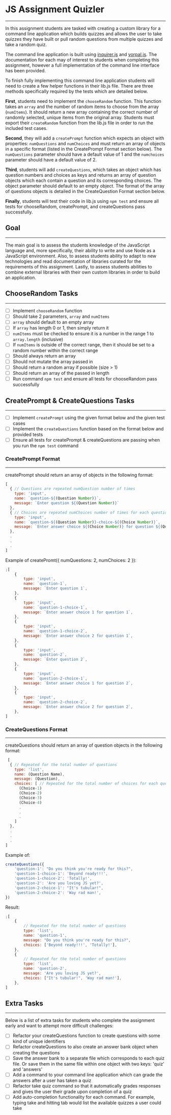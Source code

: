 # JS Assignment Quizler

---

In this assignment students are tasked with creating a custom library for a command line application
which builds quizzes and allows the user to take quizzes they have built or pull
random questions from multiple quizzes and take a random quiz.

The command line application is built using [inquirer.js](https://github.com/SBoudrias/Inquirer.js/)
and [vorpal.js](https://github.com/dthree/vorpal/wiki). The documentation for each may of interest to students when
completing this assignment, however a full implementation of the command line
interface has been provided.

To finish fully implementing this command line application students will need to create a few helper functions in their lib.js file. There are three methods specifically required by the tests which are detailed below.

**First**, students need to implement the `chooseRandom` function. This function takes an `array` and the number of random items to choose from the array (`numItems`). It should return a new array containing the correct number of randomly selected, unique items from the original array. Students must export their `createRandom` function from the lib.js file in order to run the included test cases.

**Second**, they will add a `createPrompt` function which expects an object with properties: `numQuestions` and `numChoices` and must return an array of objects in a specific format (listed in the CreatePrompt Format section below). The `numQuestions` parameter should have a default value of 1 and the `numchoices` parameter should have a default value of 2.

**Third**, students will add `createQuestions`, which takes an object which has question numbers and choices as keys and returns an array of question objects which each contain a question and its corresponding choices. The object parameter should default to an empty object. The format of the array of questions objects is detailed in the CreateQuestion Format section below.

**Finally**, students will test their code in lib.js using `npm test` and ensure all tests for chooseRandom, createPrompt, and createQuestions pass successfully.

## Goal

---

The main goal is to assess the students knowledge of the JavaScript language and,
more specifically, their ability to write and use Node as a JavaScript environment.
Also, to assess students ability to adapt to new technologies and read documentation
of libraries curated for the requirements of this assignment. Lastly, to assess students
abilities to combine external libraries with their own custom libraries in order to
build an application.

## ChooseRandom Tasks

---

-   [ ] Implement `chooseRandom` function
-   [ ] Should take 2 parameters, `array` and `numItems`
-   [ ] `array` should default to an empty array
-   [ ] If `array` has length 0 or 1, then simply return it
-   [ ] `numItems` must be checked to ensure it is a number in the range 1 to `array.length` (inclusive)
-   [ ] If `numItems` is outside of the correct range, then it should be set to a random number within the correct range
-   [ ] Should always return an array
-   [ ] Should not mutate the array passed in
-   [ ] Should return a random array if possible (size > 1)
-   [ ] Should return an array of the passed in length
-   [ ] Run command `npm test` and ensure all tests for chooseRandom pass successfully

## CreatePrompt & CreateQuestions Tasks

---

-   [ ] Implement `createPrompt` using the given format below and the given test cases
-   [ ] Implement the `createQuestions` function based on the format below and provided tests
-   [ ] Ensure all tests for createPrompt & createQuestions are passing when you run the `npm test` command

### CreatePrompt Format

---

createPrompt should return an array of objects in the following format:

```javascript
[
  { // Questions are repeated numQuestion number of times
    type: 'input',
    name: `question-${(Question Number)}`,
    message: `Enter question ${(Question Number)}`
  },
  { // Choices are repeated numChoices number of times for each question
    type: 'input',
    name: `question-${(Question Number)}-choice-${(Choice Number)}`,
    message: `Enter answer choice ${(Choice Number)} for question ${(Question Number)}`
  },
  .
  .
  .
]
```

Example of createPromt({ numQuestions: 2, numChoices: 2 }):

```javascript
;[
    {
        type: 'input',
        name: `question-1`,
        message: `Enter question 1`,
    },
    {
        type: 'input',
        name: `question-1-choice-1`,
        message: `Enter answer choice 1 for question 1`,
    },
    {
        type: 'input',
        name: `question-1-choice-2`,
        message: `Enter answer choice 2 for question 1`,
    },
    {
        type: 'input',
        name: `question-2`,
        message: `Enter question 2`,
    },
    {
        type: 'input',
        name: `question-2-choice-1`,
        message: `Enter answer choice 1 for question 2`,
    },
    {
        type: 'input',
        name: `question-2-choice-2`,
        message: `Enter answer choice 2 for question 2`,
    },
]
```

### CreateQuestions Format

---

createQuestions should return an array of question objects in the following format:

```javascript
 [
  { // Repeated for the total number of questions
    type: 'list',
    name: (Question Name),
    message: (Question),
    choices: [ // Repeated for the total number of choices for each question
      (Choice-1)
      (Choice-2)
      (Choice-3)
      (Choice-4)
      .
      .
      .
    ]
  },
  .
  .
  .
]
```

Example of:

```javascript
createQuestions({
    'question-1': "Do you think you're ready for this?",
    'question-1-choice-1': 'Beyond ready!!!',
    'question-1-choice-2': 'Totally!',
    'question-2': 'Are you loving JS yet?',
    'question-2-choice-1': "It's tubular!",
    'question-2-choice-2': 'Way rad man!',
})
```

Result:

```javascript
;[
    {
        // Repeated for the total number of questions
        type: 'list',
        name: 'question-1',
        message: "Do you think you're ready for this?",
        choices: ['Beyond ready!!!', 'Totally!'],
    },
    {
        // Repeated for the total number of questions
        type: 'list',
        name: 'question-2',
        message: 'Are you loving JS yet?',
        choices: ["It's tubular!", 'Way rad man!'],
    },
]
```

## Extra Tasks

---

Below is a list of extra tasks for students who complete the assignment early and want to attempt more difficult challenges:

-   [ ] Refactor your createQuestions function to create questions with some kind of unique identifiers
-   [ ] Refactor createQuestions to also create an answer bank object when creating the questions
-   [ ] Save the answer bank to a separate file which corresponds to each quiz file. Or save them in the same file within one object with two keys: 'quiz' and 'answers'
-   [ ] Add a command to your command line application which can grade the answers after a user has taken a quiz
-   [ ] Refactor take quiz command so that it automatically grades responses and gives the user their grade upon completion of a quiz
-   [ ] Add auto-completion functionality for each command. For example, typing take and hitting tab would list the available quizzes a user could take
